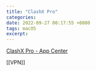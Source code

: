 ```yaml
---
title: "ClashX Pro"
categories: 
date: 2022-09-27 00:17:55 +0800
tags: macOS
excerpt: 
---
```



[ClashX Pro - App Center](https://install.appcenter.ms/users/clashx/apps/clashx-pro/distribution_groups/public)



[[VPN]]


